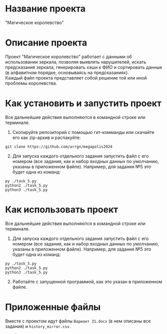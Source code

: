 # Название проекта
"Магическое королевство"

# Описание проекта
Проект "Магическое королевство" работает с данными об использовании зеркала, позволяя выявлять нарушителей, искать предсказания зеркала, генерировать хэши к ФИО и сортировать данные (в алфавитном порядке, основываясь на предсказаниях).  
Каждый файл проекта представляет собой решение той или иной проблемы королевства.

# Как установить и запустить проект
Все дальнейшие действия выполняются в командной строке или терминале.
1. Скопируйте репозиторий с помощью гит-комманды или скачайте его как zip-архив и распакуйте:
```commandline
git clone https://github.com/arrgn/megapolis2024
```
2. Для запуска каждого отдельного задания запустить файл с его номером (все задания, как и набор входных данных по умолчанию, указаны в приложенном файле). Например, для задания №5 это будет одна из команд:
```commandline
py ./task_5.py
python2 ./task_5.py 
python3 ./task_5.py
```
# Как использовать проект
Все дальнейшие действия выполняются в командной строке или терминале.
1. Для запуска каждого отдельного задания запустить файл с его номером (все задания, как и набор входных данных по умолчанию, указаны в приложенном файле). Например, для задания №5 это будет одна из команд:
```commandline
py ./task_5.py
python2 ./task_5.py 
python3 ./task_5.py
```
2. Работайте с запущенной программой, как это указан в приложенном файле.
# Приложенные файлы
Вместе с проектом идут файлы `Вариант 31.docx` (в нем описаны все задания) и `history_mirror.csv`.